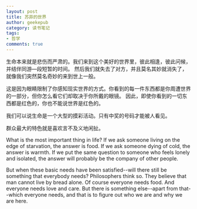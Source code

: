 ```yaml
---
layout: post
title: 苏菲的世界
author: geekepub
category: 读书笔记
tags:
- 哲学
comments: true
---
```


生命本来就是悲伤而严肃的。我们来到这个美好的世界里，彼此相逢，彼此问候，并结伴同游—段短暂的时间。
然后我们就失去了对方，并且莫名其妙就消失了，就像我们突然莫名奇妙的来到世上一般。

这是因为眼睛限制了你感知现实世界的方式。你看到的每一件东西都是你周遭世界的一部分，但你怎么看它们却取决于你所戴的眼镜。
因此，即使你看到的一切东西都是红色的，你也不能说世界是红色的。

我们可以说生命是一个大型的摸彩活动。只有中奖的号码才能被人看见。

群众最大的特色就是喜欢言不及义地闲扯。

What is the most important thing in life? 
If we ask someone living on the edge of starvation, the answer is food. 
If we ask someone dying of cold, the answer is warmth. 
If we put the same question to someone who feels lonely and isolated, the answer will probably be the company of other people.

But when these basic needs have been satisfied--will there still be something that everybody needs? 
Philosophers think so. They believe that man cannot live by bread alone. 
Of course everyone needs food. And everyone needs love and care. 
But there is something else--apart from that--which everyone needs, and that is to figure out who we are and why we are here.
